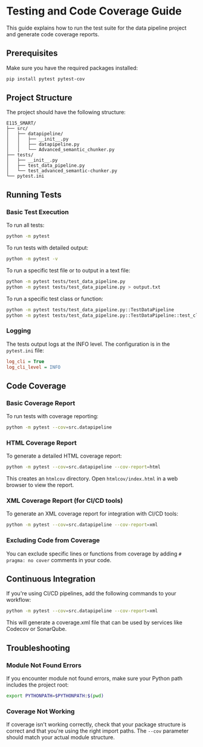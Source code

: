 # Testing and Code Coverage Guide

This guide explains how to run the test suite for the data pipeline project and generate code coverage reports.

## Prerequisites

Make sure you have the required packages installed:

```bash
pip install pytest pytest-cov
```

## Project Structure

The project should have the following structure:

```
E115_SMART/
├── src/
│   ├── datapipeline/
│   │   ├── __init__.py
│   │   ├── datapipeline.py
│   │   └── Advanced_semantic_chunker.py
├── tests/
│   ├── __init__.py
│   ├── test_data_pipeline.py
│   └── test_advanced_semantic-chunker.py
└── pytest.ini
```

## Running Tests

### Basic Test Execution

To run all tests:

```bash
python -m pytest
```

To run tests with detailed output:

```bash
python -m pytest -v
```

To run a specific test file or to output in a text file:

```bash
python -m pytest tests/test_data_pipeline.py
python -m pytest tests/test_data_pipeline.py > output.txt
```

To run a specific test class or function:

```bash
python -m pytest tests/test_data_pipeline.py::TestDataPipeline
python -m pytest tests/test_data_pipeline.py::TestDataPipeline::test_clean_chunks
```

### Logging

The tests output logs at the INFO level. The configuration is in the `pytest.ini` file:

```ini
log_cli = True
log_cli_level = INFO
```

## Code Coverage

### Basic Coverage Report

To run tests with coverage reporting:

```bash
python -m pytest --cov=src.datapipeline
```

### HTML Coverage Report

To generate a detailed HTML coverage report:

```bash
python -m pytest --cov=src.datapipeline --cov-report=html
```

This creates an `htmlcov` directory. Open `htmlcov/index.html` in a web browser to view the report.

### XML Coverage Report (for CI/CD tools)

To generate an XML coverage report for integration with CI/CD tools:

```bash
python -m pytest --cov=src.datapipeline --cov-report=xml
```

### Excluding Code from Coverage

You can exclude specific lines or functions from coverage by adding `# pragma: no cover` comments in your code.

## Continuous Integration

If you're using CI/CD pipelines, add the following commands to your workflow:

```bash
python -m pytest --cov=src.datapipeline --cov-report=xml
```

This will generate a coverage.xml file that can be used by services like Codecov or SonarQube.

## Troubleshooting

### Module Not Found Errors

If you encounter module not found errors, make sure your Python path includes the project root:

```bash
export PYTHONPATH=$PYTHONPATH:$(pwd)
```

### Coverage Not Working

If coverage isn't working correctly, check that your package structure is correct and that you're using the right import paths. The `--cov` parameter should match your actual module structure.
